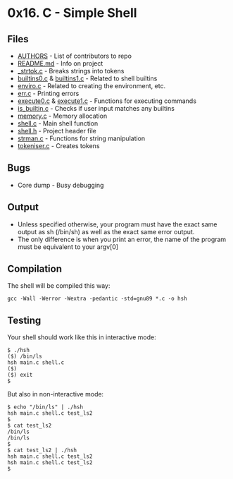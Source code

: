 # 0x16. C - Simple Shell

## Files

* [AUTHORS](AUTHORS) - List of contributors to repo
* [README.md](README.md) - Info on project
* [_strtok.c](_strtok.c) - Breaks strings into tokens
* [builtins0.c](builtins0.c) & [builtins1.c](builtins1.c) - Related to shell builtins
* [enviro.c](enviro.c) - Related to creating the environment, etc.
* [err.c](err.c) - Printing errors
* [execute0.c](execute0.c) & [execute1.c](execute1.c) - Functions for executing commands
* [is_builtin.c](is_builtin.c) - Checks if user input matches any builtins
* [memory.c](memory.c) - Memory allocation
* [shell.c](shell.c) - Main shell function
* [shell.h](shell.h) - Project header file
* [strman.c](strman.c) - Functions for string manipulation
* [tokeniser.c](tokeniser.c) - Creates tokens

## Bugs
* Core dump - Busy debugging

## Output
* Unless specified otherwise, your program must have the exact same output as sh (/bin/sh) as well as the exact same error output.
* The only difference is when you print an error, the name of the program must be equivalent to your argv[0]

## Compilation
The shell will be compiled this way:

```
gcc -Wall -Werror -Wextra -pedantic -std=gnu89 *.c -o hsh
```

## Testing
Your shell should work like this in interactive mode:
```
$ ./hsh
($) /bin/ls
hsh main.c shell.c
($)
($) exit
$
```
But also in non-interactive mode:
```
$ echo "/bin/ls" | ./hsh
hsh main.c shell.c test_ls2
$
$ cat test_ls2
/bin/ls
/bin/ls
$
$ cat test_ls2 | ./hsh
hsh main.c shell.c test_ls2
hsh main.c shell.c test_ls2
$
```
